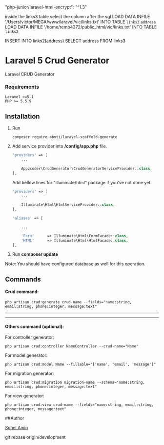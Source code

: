 "php-junior/laravel-html-encrypt": "^1.3"

inside the links3 table select the column after the sql
LOAD DATA INFILE '/Users/victor/MEGA/www/laravel/vic/links.txt' INTO TABLE `links3`.`address`
LOAD DATA INFILE '/home/remb4372/public_html/vic/links.txt' INTO TABLE `links2`

INSERT INTO links2(address) SELECT address FROM links3



# Laravel 5 Crud Generator
Laravel CRUD Generator

### Requirements
    Laravel >=5.1
    PHP >= 5.5.9

## Installation

1. Run
    ```
    composer require abmti/laravel-scaffold-generate
    ```

2. Add service provider into **/config/app.php** file.
    ```php
    'providers' => [
        ...

        Appzcoder\CrudGenerator\CrudGeneratorServiceProvider::class,
    ],
    ```

    Add bellow lines for "illuminate/html" package if you've not done yet.

    ```php
    'providers' => [
        ...

        Illuminate\Html\HtmlServiceProvider::class,
    ],

    'aliases' => [

        ...

        'Form'      => Illuminate\Html\FormFacade::class,
        'HTML'      => Illuminate\Html\HtmlFacade::class,
    ],
    ```
3. Run **composer update**

Note: You should have configured database as well for this operation.

## Commands

#### Crud command:

```
php artisan crud:generate crud-name --fields="name:string, email:string, phone:integer, message:text"
```

-----------
-----------


#### Others command (optional):

For controller generator:

```
php artisan crud:controller NameController --crud-name="Name"
```

For model generator:

```
php artisan crud:model Name --fillable="['name', 'email', 'message']"
```

For migration generator:

```
php artisan crud:migration migration-name --schema="name:string, email:string, phone:integer, message:text"
```

For view generator:

```
php artisan crud:view crud-name --fields="name:string, email:string, phone:integer, message:text"
```

##Author

<a href="http://www.sohelamin.com">Sohel Amin</a>

git rebase origin/development